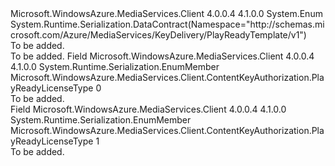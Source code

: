 <Type Name="PlayReadyLicenseType" FullName="Microsoft.WindowsAzure.MediaServices.Client.ContentKeyAuthorization.PlayReadyLicenseType">
  <TypeSignature Language="C#" Value="public enum PlayReadyLicenseType" />
  <TypeSignature Language="ILAsm" Value=".class public auto ansi sealed PlayReadyLicenseType extends System.Enum" />
  <TypeSignature Language="DocId" Value="T:Microsoft.WindowsAzure.MediaServices.Client.ContentKeyAuthorization.PlayReadyLicenseType" />
  <TypeSignature Language="VB.NET" Value="Public Enum PlayReadyLicenseType" />
  <TypeSignature Language="F#" Value="type PlayReadyLicenseType = " />
  <AssemblyInfo>
    <AssemblyName>Microsoft.WindowsAzure.MediaServices.Client</AssemblyName>
    <AssemblyVersion>4.0.0.4</AssemblyVersion>
    <AssemblyVersion>4.1.0.0</AssemblyVersion>
  </AssemblyInfo>
  <Base>
    <BaseTypeName>System.Enum</BaseTypeName>
  </Base>
  <Attributes>
    <Attribute>
      <AttributeName>System.Runtime.Serialization.DataContract(Namespace="http://schemas.microsoft.com/Azure/MediaServices/KeyDelivery/PlayReadyTemplate/v1")</AttributeName>
    </Attribute>
  </Attributes>
  <Docs>
    <summary>To be added.</summary>
    <remarks>To be added.</remarks>
  </Docs>
  <Members>
    <Member MemberName="Nonpersistent">
      <MemberSignature Language="C#" Value="Nonpersistent" />
      <MemberSignature Language="ILAsm" Value=".field public static literal valuetype Microsoft.WindowsAzure.MediaServices.Client.ContentKeyAuthorization.PlayReadyLicenseType Nonpersistent = int32(0)" />
      <MemberSignature Language="DocId" Value="F:Microsoft.WindowsAzure.MediaServices.Client.ContentKeyAuthorization.PlayReadyLicenseType.Nonpersistent" />
      <MemberSignature Language="VB.NET" Value="Nonpersistent" />
      <MemberSignature Language="F#" Value="Nonpersistent = 0" Usage="Microsoft.WindowsAzure.MediaServices.Client.ContentKeyAuthorization.PlayReadyLicenseType.Nonpersistent" />
      <MemberType>Field</MemberType>
      <AssemblyInfo>
        <AssemblyName>Microsoft.WindowsAzure.MediaServices.Client</AssemblyName>
        <AssemblyVersion>4.0.0.4</AssemblyVersion>
        <AssemblyVersion>4.1.0.0</AssemblyVersion>
      </AssemblyInfo>
      <Attributes>
        <Attribute>
          <AttributeName>System.Runtime.Serialization.EnumMember</AttributeName>
        </Attribute>
      </Attributes>
      <ReturnValue>
        <ReturnType>Microsoft.WindowsAzure.MediaServices.Client.ContentKeyAuthorization.PlayReadyLicenseType</ReturnType>
      </ReturnValue>
      <MemberValue>0</MemberValue>
      <Docs>
        <summary>To be added.</summary>
      </Docs>
    </Member>
    <Member MemberName="Persistent">
      <MemberSignature Language="C#" Value="Persistent" />
      <MemberSignature Language="ILAsm" Value=".field public static literal valuetype Microsoft.WindowsAzure.MediaServices.Client.ContentKeyAuthorization.PlayReadyLicenseType Persistent = int32(1)" />
      <MemberSignature Language="DocId" Value="F:Microsoft.WindowsAzure.MediaServices.Client.ContentKeyAuthorization.PlayReadyLicenseType.Persistent" />
      <MemberSignature Language="VB.NET" Value="Persistent" />
      <MemberSignature Language="F#" Value="Persistent = 1" Usage="Microsoft.WindowsAzure.MediaServices.Client.ContentKeyAuthorization.PlayReadyLicenseType.Persistent" />
      <MemberType>Field</MemberType>
      <AssemblyInfo>
        <AssemblyName>Microsoft.WindowsAzure.MediaServices.Client</AssemblyName>
        <AssemblyVersion>4.0.0.4</AssemblyVersion>
        <AssemblyVersion>4.1.0.0</AssemblyVersion>
      </AssemblyInfo>
      <Attributes>
        <Attribute>
          <AttributeName>System.Runtime.Serialization.EnumMember</AttributeName>
        </Attribute>
      </Attributes>
      <ReturnValue>
        <ReturnType>Microsoft.WindowsAzure.MediaServices.Client.ContentKeyAuthorization.PlayReadyLicenseType</ReturnType>
      </ReturnValue>
      <MemberValue>1</MemberValue>
      <Docs>
        <summary>To be added.</summary>
      </Docs>
    </Member>
  </Members>
</Type>